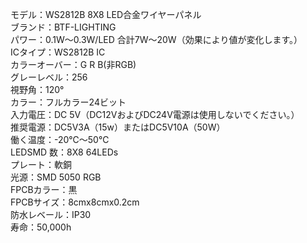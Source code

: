 モデル：WS2812B 8X8 LED合金ワイヤーパネル  
ブランド：BTF-LIGHTING  
パワー：0.1W〜0.3W/LED 合計7W〜20W（効果により値が変化します。）  
ICタイプ：WS2812B IC  
カラーオーバー：G R B(非RGB)  
グレーレベル：256  
視野角：120°  
カラー：フルカラー24ビット  
入力電圧：DC 5V（DC12VおよびDC24V電源は使用しないでください。）  
推奨電源：DC5V3A（15w）またはDC5V10A（50W）  
働く温度：-20℃～50℃  
LEDSMD 数：8X8 64LEDs  
プレート：軟銅  
光源：SMD 5050 RGB  
FPCBカラー：黒  
FPCBサイズ：8cmx8cmx0.2cm  
防水レベール：IP30  
寿命：50,000h  